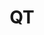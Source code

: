 ---
title: QT
description:
image: qt.jpg

# Badge style
style:
    background: "#81c242"
    color: "#fff"
---
